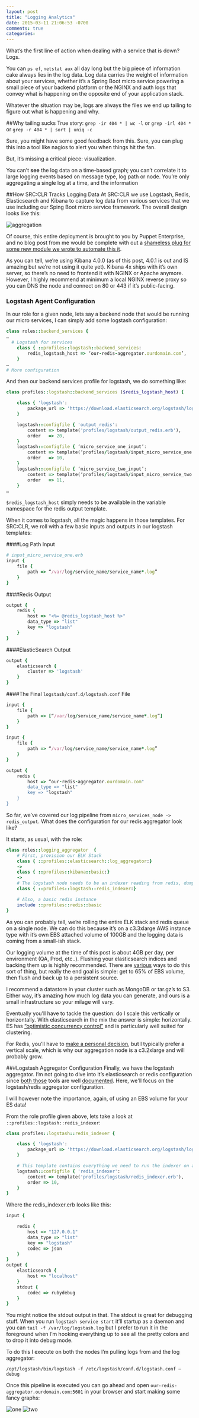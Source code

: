 ```yaml
---
layout: post
title: "Logging Analytics"
date: 2015-03-11 21:06:53 -0700
comments: true
categories: 
---
```

What’s the first line of action when dealing with a service that is down? Logs. 

You can ```ps ef```, ```netstat aux``` all day long but the big piece of information cake always lies in the log data. Log data carries the weight of information about your services, whether it’s a Spring Boot micro service powering a small piece of your backend platform or the NGINX and auth logs that convey what is happening on the opposite end of your application stack. 

Whatever the situation may be, logs are always the files we end up tailing to figure out what is happening and why. 

##Why tailing sucks
True story: ```grep -ir 404 * | wc -l``` or ```grep -irl 404 *``` or ```grep -r 404 * | sort | uniq -c```

Sure, you might have some good feedback from this. Sure, you can plug this into a tool like nagios to alert you when things hit the fan. 

But, it’s missing a critical piece: visualization. 

You can’t **see** the log data on a time-based graph; you can’t correlate it to large logging events based on message type, log path or node. You’re only aggregating a single log at a time, and the information

##How SRC:CLR Tracks Logging Data
At SRC:CLR we use Logstash, Redis, Elasticsearch and Kibana to capture log data from various services that we use including our Sping Boot micro service framework. The overall design looks like this:

![aggregation](http://michael.bouvy.net/blog/wp-content/uploads/2013/11/logstach-archi1.png)

Of course, this entire deployment is brought to you by Puppet Enterprise, and no blog post from me would be complete with out a [shameless plug for some new module we wrote to automate this it](https://github.com/sourceclear/puppet-kibana).

As you can tell, we’re using Kibana 4.0.0 (as of this post, 4.0.1 is out and IS amazing but we’re not using it quite yet). Kibana 4x ships with it’s own server, so there’s no need to frontend it with NGINX or Apache anymore. However, I highly recommend at minimum a local NGINX reverse proxy so you can DNS the node and connect on 80 or 443 if it’s public-facing. 

### Logstash Agent Configuration
In our role for a given node, lets say a backend node that would be running our micro services, I can simply add some logstash configuration:

```ruby
class roles::backend_services {
…
  # Logstash for services
    class { ::profiles::logstash::backend_services:
        redis_logstash_host => ‘our-redis-aggregator.ourdomain.com’,    
    }
…
# More configuration
```

And then our backend services profile for logstash, we do something like:

```ruby
class profiles::logstash::backend_services ($redis_logstash_host) { 

    class { 'logstash':
        package_url => 'https://download.elasticsearch.org/logstash/logstash/packages/debian/logstash_1.4.2-1-2c0f5a1_all.deb',
    }

    logstash::configfile { 'output_redis':
        content => template('profiles/logstash/output_redis.erb'),
        order   => 20,
    }
    logstash::configfile { ‘micro_service_one_input’:
        content => template(‘profiles/logstash/input_micro_service_one.erb’),
        order   => 10,
    }
    logstash::configfile { ‘micro_service_two_input’:
        content => template(‘profiles/logstash/input_micro_service_two.erb’),
        order   => 11,
    }
…
```

```$redis_logstash_host``` simply needs to be available in the variable namespace for the redis output template. 

When it comes to logstash, all the magic happens in those templates. For SRC:CLR, we roll with a few basic inputs and outputs in our logstash templates:

####Log Path Input

```ruby
# input_micro_service_one.erb
input {
    file {
        path => “/var/log/service_name/service_name*.log”
    }
}
```

####Redis Output

```ruby
output { 
    redis { 
        host => "<%= @redis_logstash_host %>" 
        data_type => "list" 
        key => "logstash" 
    }
}
```

####ElasticSearch Output

```ruby
output {
    elasticsearch {
        cluster => 'logstash' 
    }
}
```

####The Final ```logstash/conf.d/logstash.conf``` File

```ruby
input {
    file {
        path => [“/var/log/service_name/service_name*.log”]
    }
}

input {
    file {
        path => “/var/log/service_name/service_name*.log”
    }
}

output {
    redis {
        host => “our-redis-aggregator.ourdomain.com"
        data_type => "list"
        key => "logstash"
    }
}
```

So far, we’ve covered our log pipeline from ```micro_services_node -> redis_output```. What does the configuration for our redis aggregator look like? 

It starts, as usual, with the role:

```ruby
class roles::logging_aggregator  {
    # First, provision our ELK Stack
    class { ::profiles::elasticsearch::log_aggregator:}
    ->
    class { ::profiles::kibana::basic:}
    ->
    # The logstash node needs to be an indexer reading from redis, dumping into elasticsearch
    class { ::profiles::logstash::redis_indexer:}

    # Also, a basic redis instance
    include ::profiles::redis::basic   
}
```

As you can probably tell, we’re rolling the entire ELK stack and redis queue on a single node. We can do this because it’s on a c3.3xlarge AWS instance type with it’s own EBS attached volume of 100GB and the logging data is coming from a small-ish stack. 

Our logging volume at the time of this post is about 4GB per day, per environment (QA, Prod, etc..). Flushing your elasticsearch indices and backing them up is highly recommended. There are [various](https://github.com/imperialwicket/elasticsearch-logstash-index-mgmt) ways to do this sort of thing, but really the end goal is simple: get to 65% of EBS volume, then flush and back up to a persistent source. 

I recommend a datastore in your cluster such as MongoDB or tar.gz’s to S3. Either way, it’s amazing how much log data you can generate, and ours is a small infrastructure so your milage will vary. 

Eventually you’ll have to tackle the question: do I scale this vertically or horizontally. With elasticsearch in the mix the answer is simple: horizontally. ES has [“optimistic concurrency control”](http://www.elastic.co/guide/en/elasticsearch/guide/current/optimistic-concurrency-control.html) and is particularly well suited for clustering. 

For Redis, you’ll have to [make a personal decision](http://redis.io/topics/cluster-spec), but I typically prefer a vertical scale, which is why our aggregation node is a c3.2xlarge and will probably grow. 
 
###Logstash Aggregator Configuration
Finally, we have the logstash aggregator. I’m not going to dive into it’s elasticsearch or redis configuration since [both those](https://github.com/elastic/puppet-elasticsearch) tools are well [documented](https://forge.puppetlabs.com/fsalum/redis). Here, we'll focus on the logstash/redis aggregator configuration.

I will however note the importance, again, of using an EBS volume for your ES data!

From the role profile given above, lets take a look at ```::profiles::logstash::redis_indexer```:

```ruby
class profiles::logstash::redis_indexer { 

    class { 'logstash':
        package_url => 'https://download.elasticsearch.org/logstash/logstash/packages/debian/logstash_1.4.2-1-2c0f5a1_all.deb',
    }

    # This template contains everything we need to run the indexer on a single host
    logstash::configfile { 'redis_indexer':
        content => template('profiles/logstash/redis_indexer.erb'),
        order => 10,
    }
}
```

Where the redis_indexer.erb looks like this:

```ruby
input {

    redis {
        host => "127.0.0.1"
        data_type => "list"
        key => "logstash"
        codec => json
    }
}
output {
    elasticsearch { 
        host => "localhost" 
    }
    stdout { 
        codec => rubydebug 
    }
}
```

You might notice the stdout output in that. The stdout is great for debugging stuff. When you run ```logstash service start``` it’ll startup as a daemon and you can ```tail -f /var/log/logstash.log``` but I prefer to run it in the foreground when I’m hooking everything up to see all the pretty colors and to drop it into debug mode. 

To do this I execute on both the nodes I’m pulling logs from and the log aggregator:

```/opt/logstash/bin/logstash -f /etc/logstash/conf.d/logstash.conf —debug```

Once this pipeline is executed you can go ahead and open ```our-redis-aggregator.ourdomain.com:5601``` in your browser and start making some fancy graphs:

![one](https://s3.amazonaws.com/srcclr-public/Screen+Shot+2015-03-11+at+10.15.51+AM.png)
![two](https://s3.amazonaws.com/srcclr-public/Screen+Shot+2015-03-11+at+10.16.26+AM.png)
